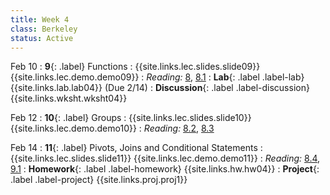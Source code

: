 ```yaml
---
title: Week 4
class: Berkeley
status: Active
---
```


Feb 10
: **9**{: .label} Functions
    : {{site.links.lec.slides.slide09}} {{site.links.lec.demo.demo09}}
: _Reading:_ [8](https://inferentialthinking.com/chapters/08/Functions_and_Tables.html), [8.1](https://inferentialthinking.com/chapters/08/1/Applying_a_Function_to_a_Column.html)
: **Lab**{: .label .label-lab} {{site.links.lab.lab04}} (Due 2/14)
: **Discussion**{: .label .label-discussion} {{site.links.wksht.wksht04}}


Feb 12
: **10**{: .label} Groups
    : {{site.links.lec.slides.slide10}} {{site.links.lec.demo.demo10}}
: _Reading:_ [8.2](https://inferentialthinking.com/chapters/08/2/Classifying_by_One_Variable.html), [8.3](https://inferentialthinking.com/chapters/08/3/Cross-Classifying_by_More_than_One_Variable.html)

Feb 14
: **11**{: .label} Pivots, Joins and Conditional Statements
    : {{site.links.lec.slides.slide11}} {{site.links.lec.demo.demo11}}
: _Reading:_ [8.4](https://inferentialthinking.com/chapters/08/4/Joining_Tables_by_Columns.html), [9.1](https://inferentialthinking.com/chapters/09/1/Conditional_Statements.html)
: **Homework**{: .label .label-homework} {{site.links.hw.hw04}} <!-- (Due 9/13) -->
: **Project**{: .label .label-project} {{site.links.proj.proj1}} <!-- (Due Fri 10/4, Checkpoint Fri 9/27) -->
